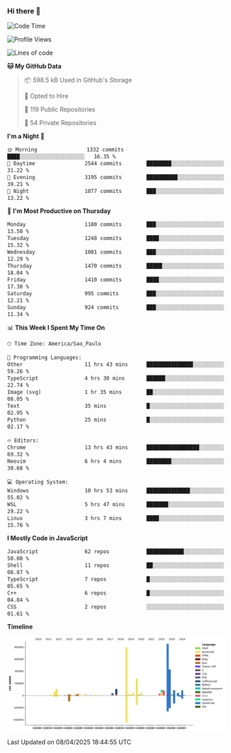 ### Hi there 👋

<!--START_SECTION:waka-->
![Code Time](http://img.shields.io/badge/Code%20Time-7%2C038%20hrs%2049%20mins-blue)

![Profile Views](http://img.shields.io/badge/Profile%20Views-0-blue)

![Lines of code](https://img.shields.io/badge/From%20Hello%20World%20I%27ve%20Written-3.4%20million%20lines%20of%20code-blue)

**🐱 My GitHub Data** 

> 📦 598.5 kB Used in GitHub's Storage 
 > 
> 💼 Opted to Hire
 > 
> 📜 119 Public Repositories 
 > 
> 🔑 54 Private Repositories 
 > 
**I'm a Night 🦉** 

```text
🌞 Morning                1332 commits        ████░░░░░░░░░░░░░░░░░░░░░   16.35 % 
🌆 Daytime                2544 commits        ████████░░░░░░░░░░░░░░░░░   31.22 % 
🌃 Evening                3195 commits        ██████████░░░░░░░░░░░░░░░   39.21 % 
🌙 Night                  1077 commits        ███░░░░░░░░░░░░░░░░░░░░░░   13.22 % 
```
📅 **I'm Most Productive on Thursday** 

```text
Monday                   1100 commits        ███░░░░░░░░░░░░░░░░░░░░░░   13.50 % 
Tuesday                  1248 commits        ████░░░░░░░░░░░░░░░░░░░░░   15.32 % 
Wednesday                1001 commits        ███░░░░░░░░░░░░░░░░░░░░░░   12.29 % 
Thursday                 1470 commits        █████░░░░░░░░░░░░░░░░░░░░   18.04 % 
Friday                   1410 commits        ████░░░░░░░░░░░░░░░░░░░░░   17.30 % 
Saturday                 995 commits         ███░░░░░░░░░░░░░░░░░░░░░░   12.21 % 
Sunday                   924 commits         ███░░░░░░░░░░░░░░░░░░░░░░   11.34 % 
```


📊 **This Week I Spent My Time On** 

```text
🕑︎ Time Zone: America/Sao_Paulo

💬 Programming Languages: 
Other                    11 hrs 43 mins      ███████████████░░░░░░░░░░   59.26 % 
TypeScript               4 hrs 30 mins       ██████░░░░░░░░░░░░░░░░░░░   22.74 % 
Image (svg)              1 hr 35 mins        ██░░░░░░░░░░░░░░░░░░░░░░░   08.05 % 
Text                     35 mins             █░░░░░░░░░░░░░░░░░░░░░░░░   02.95 % 
Python                   25 mins             █░░░░░░░░░░░░░░░░░░░░░░░░   02.17 % 

🔥 Editors: 
Chrome                   13 hrs 43 mins      █████████████████░░░░░░░░   69.32 % 
Neovim                   6 hrs 4 mins        ████████░░░░░░░░░░░░░░░░░   30.68 % 

💻 Operating System: 
Windows                  10 hrs 53 mins      ██████████████░░░░░░░░░░░   55.02 % 
WSL                      5 hrs 47 mins       ███████░░░░░░░░░░░░░░░░░░   29.22 % 
Linux                    3 hrs 7 mins        ████░░░░░░░░░░░░░░░░░░░░░   15.76 % 
```

**I Mostly Code in JavaScript** 

```text
JavaScript               62 repos            ████████████░░░░░░░░░░░░░   50.00 % 
Shell                    11 repos            ██░░░░░░░░░░░░░░░░░░░░░░░   08.87 % 
TypeScript               7 repos             █░░░░░░░░░░░░░░░░░░░░░░░░   05.65 % 
C++                      6 repos             █░░░░░░░░░░░░░░░░░░░░░░░░   04.84 % 
CSS                      2 repos             ░░░░░░░░░░░░░░░░░░░░░░░░░   01.61 % 
```



**Timeline**

![Lines of Code chart](https://raw.githubusercontent.com/jampow/jampow/master/assets/bar_graph.png)


 Last Updated on 08/04/2025 18:44:55 UTC
<!--END_SECTION:waka-->

